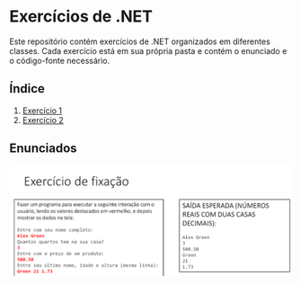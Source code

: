 # Exercícios de .NET

Este repositório contém exercícios de .NET organizados em diferentes classes. Cada exercício está em sua própria pasta e contém o enunciado e o código-fonte necessário.

## Índice

1. [Exercício 1](./ConsoleApp1/ExercicioAula1.cs)
2. [Exercício 2](./Exercicio2)

## Enunciados
![Diagrama do Exercício 1](./Image/exe1.png)
